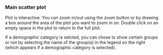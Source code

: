 ### Main scatter plot

Plot is interactive. You can zoom in/out using the zoom button or by drawing a box around the area of the plot you want to zoom in on. Double click on an empty space in the plot to return to the full plot.

If a demographic category is selcted, you can chose to show certain groups or not by selecting the name of the group(s) in the legend on the right (which appears if a demographic category is selected).



